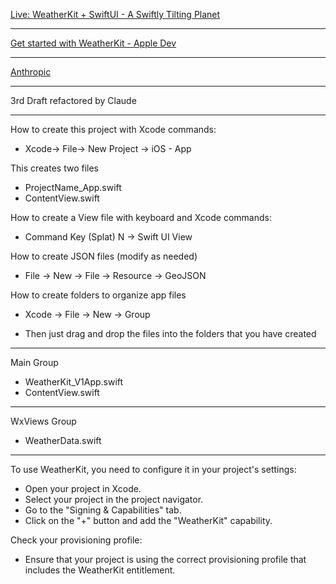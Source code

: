 [Live: WeatherKit + SwiftUI - A Swiftly Tilting Planet](https://www.youtube.com/live/H-CoW6Eurzo?si=3Kfok9Z-PQGxtWeL)

- - - -

[Get started with WeatherKit - Apple Dev](https://developer.apple.com/weatherkit/get-started/)

- - - -

[Anthropic](https://www.anthropic.com)

- - - - 

3rd Draft refactored by Claude

- - - -
How to create this project with Xcode commands:

* Xcode-> File-> New Project -> iOS - App

This creates two files

* ProjectName_App.swift
* ContentView.swift

How to create a View file with keyboard and Xcode commands:

* Command Key (Splat) N -> Swift UI View

How to create JSON files (modify as needed)

* File -> New -> File -> Resource -> GeoJSON

How to create folders to organize app files

* Xcode -> File -> New -> Group

* Then just drag and drop the files into the folders that you have created

- - - -

Main Group

* WeatherKit_V1App.swift
* ContentView.swift

- - - -

WxViews Group

* WeatherData.swift

- - - - 

To use WeatherKit, you need to configure it in your project's settings:
* Open your project in Xcode.
* Select your project in the project navigator.
* Go to the "Signing & Capabilities" tab.
* Click on the "+" button and add the "WeatherKit" capability.

Check your provisioning profile: 
* Ensure that your project is using the correct provisioning profile that includes the WeatherKit entitlement.


